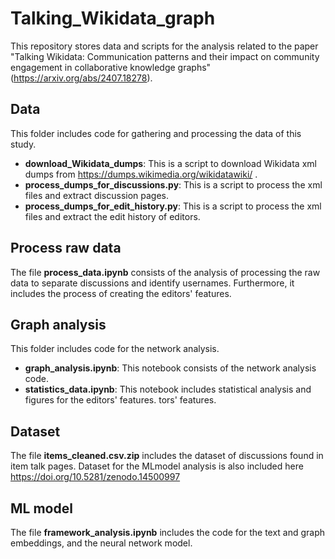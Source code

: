 # Talking_Wikidata_graph

This repository stores data and scripts for the analysis related to the paper "Talking Wikidata: Communication patterns and their impact on community engagement in collaborative knowledge graphs" (https://arxiv.org/abs/2407.18278).

## **Data** 
This folder includes code for gathering and processing the data of this study.
* **download_Wikidata_dumps**: This is a script to download Wikidata xml dumps from https://dumps.wikimedia.org/wikidatawiki/ .
* **process_dumps_for_discussions.py**: This is a script to process the xml files and extract discussion pages.
* **process_dumps_for_edit_history.py**: This is a script to process the xml files and extract the edit history of editors.

## **Process raw data**
The file **process_data.ipynb** consists of the analysis of processing the raw data to separate discussions and identify usernames. Furthermore, it includes the process of creating the editors' features.

## **Graph analysis**
This folder includes code for the network analysis.
* **graph_analysis.ipynb**: This notebook consists of the network analysis code.
* **statistics_data.ipynb**: This notebook includes statistical analysis and figures for the editors' features.
tors' features.

## **Dataset**
The file **items_cleaned.csv.zip** includes the dataset of discussions found in item talk pages. Dataset for the MLmodel analysis is also included here https://doi.org/10.5281/zenodo.14500997

## **ML model**
The file **framework_analysis.ipynb** includes the code for the text and graph embeddings, and the neural network model.
